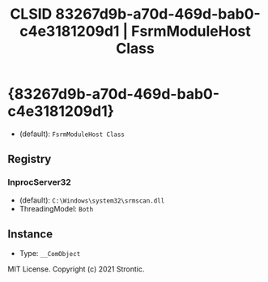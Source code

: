 ﻿---
title: "CLSID 83267d9b-a70d-469d-bab0-c4e3181209d1 | FsrmModuleHost Class"
excerpt: What is COM-Object CLSID 83267d9b-a70d-469d-bab0-c4e3181209d1?
---

# {83267d9b-a70d-469d-bab0-c4e3181209d1}

* (default): `FsrmModuleHost Class`

## Registry


### InprocServer32

* (default): `C:\Windows\system32\srmscan.dll`
* ThreadingModel: `Both`

## Instance

* Type: `__ComObject`

MIT License. Copyright (c) 2021 Strontic.


